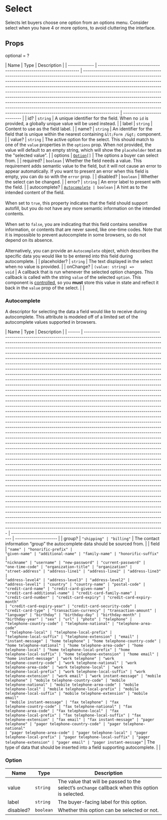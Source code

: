 # Select

Selects let buyers choose one option from an options menu. Consider select
when you have 4 or more options, to avoid cluttering the interface.

## Props

optional = ?

| Name          | Type                                                                 | Description                                                                                                                                                                                                                                                                                                                                                                                                                                                                                                                                                                                                                                                        |
| ------------- | -------------------------------------------------------------------- | ------------------------------------------------------------------------------------------------------------------------------------------------------------------------------------------------------------------------------------------------------------------------------------------------------------------------------------------------------------------------------------------------------------------------------------------------------------------------------------------------------------------------------------------------------------------------------------------------------------------------------------------------------------------ | --------------------------- |
| id?           | <code>string</code>                                                  | A unique identifier for the field. When no `id` is provided, a globally unique value will be used instead.                                                                                                                                                                                                                                                                                                                                                                                                                                                                                                                                                         |
| label         | <code>string</code>                                                  | Content to use as the field label.                                                                                                                                                                                                                                                                                                                                                                                                                                                                                                                                                                                                                                 |
| name?         | <code>string</code>                                                  | An identifier for the field that is unique within the nearest containing `&lt;Form /&gt;` component.                                                                                                                                                                                                                                                                                                                                                                                                                                                                                                                                                               |
| value?        | <code>string</code>                                                  | The active option for the select. This should match to one of the `value` properties in the `options` prop. When not provided, the value will default to an empty string, which will show the `placeholder` text as the &#34;selected value&#34;.                                                                                                                                                                                                                                                                                                                                                                                                                  |
| options       | <code><a href="#option">Option</a>[]</code>                          | The options a buyer can select from.                                                                                                                                                                                                                                                                                                                                                                                                                                                                                                                                                                                                                               |
| required?     | <code>boolean</code>                                                 | Whether the field needs a value. This requirement adds semantic value to the field, but it will not cause an error to appear automatically. If you want to present an error when this field is empty, you can do so with the `error` prop.                                                                                                                                                                                                                                                                                                                                                                                                                         |
| disabled?     | <code>boolean</code>                                                 | Whether the select can be changed.                                                                                                                                                                                                                                                                                                                                                                                                                                                                                                                                                                                                                                 |
| error?        | <code>string</code>                                                  | An error label to present with the field.                                                                                                                                                                                                                                                                                                                                                                                                                                                                                                                                                                                                                          |
| autocomplete? | <code><a href="#autocomplete">Autocomplete</a> &#124; boolean</code> | A hint as to the intended content of the field.<br /><br />When set to `true`, this property indicates that the field should support autofill, but you do not have any more semantic information on the intended contents.<br /><br />When set to `false`, you are indicating that this field contains sensitive information, or contents that are never saved, like one-time codes. Note that it is impossible to prevent autocomplete in some browsers, so do not depend on its absence.<br /><br />Alternatively, you can provide an `Autocomplete` object, which describes the specific data you would like to be entered into this field during autocomplete. |
| placeholder?  | <code>string</code>                                                  | The text displayed in the select when no value is provided.                                                                                                                                                                                                                                                                                                                                                                                                                                                                                                                                                                                                        |
| onChange?     | <code>(value: string) => void</code>                                 | A callback that is run whenever the selected option changes. This callback is called with the string `value` of the selected `option`. This component is [controlled](https://reactjs.org/docs/forms.html#controlled-components), so you **must** store this value in state and reflect it back in the `value` prop of the select.                                                                                                                                                                                                                                                                                                                                 | <a name="Autocomplete"></a> |

### Autocomplete

A descriptor for selecting the data a field would like to receive during
autocomplete. This attribute is modeled off of a limited set of the autocomplete
values supported in browsers.

| Name   | Type                                                                                                                                                                                                                                                                                                                                                                                                                                                                                                                                                                                                                                                                                                                                                                                                                                                                                                                                                                                                                                                                                                                                                                                                                                                                                                                                                                                                                                                                                                                                                                                                                                                                                                                                                                                                                                                                                                                                                                                                                                                                                                                                                                                                                                                                                                                                                                                                                                                                                                                                                                                                                                                                                                                                                                                                                                                                                                                                                                                                                                          | Description                                                                    |
| ------ | --------------------------------------------------------------------------------------------------------------------------------------------------------------------------------------------------------------------------------------------------------------------------------------------------------------------------------------------------------------------------------------------------------------------------------------------------------------------------------------------------------------------------------------------------------------------------------------------------------------------------------------------------------------------------------------------------------------------------------------------------------------------------------------------------------------------------------------------------------------------------------------------------------------------------------------------------------------------------------------------------------------------------------------------------------------------------------------------------------------------------------------------------------------------------------------------------------------------------------------------------------------------------------------------------------------------------------------------------------------------------------------------------------------------------------------------------------------------------------------------------------------------------------------------------------------------------------------------------------------------------------------------------------------------------------------------------------------------------------------------------------------------------------------------------------------------------------------------------------------------------------------------------------------------------------------------------------------------------------------------------------------------------------------------------------------------------------------------------------------------------------------------------------------------------------------------------------------------------------------------------------------------------------------------------------------------------------------------------------------------------------------------------------------------------------------------------------------------------------------------------------------------------------------------------------------------------------------------------------------------------------------------------------------------------------------------------------------------------------------------------------------------------------------------------------------------------------------------------------------------------------------------------------------------------------------------------------------------------------------------------------------------------------------------- | ------------------------------------------------------------------------------ | --------------------- |
| group? | <code>"shipping" &#124; "billing"</code>                                                                                                                                                                                                                                                                                                                                                                                                                                                                                                                                                                                                                                                                                                                                                                                                                                                                                                                                                                                                                                                                                                                                                                                                                                                                                                                                                                                                                                                                                                                                                                                                                                                                                                                                                                                                                                                                                                                                                                                                                                                                                                                                                                                                                                                                                                                                                                                                                                                                                                                                                                                                                                                                                                                                                                                                                                                                                                                                                                                                      | The contact information “group” the autocomplete data should be sourced from.  |
| field  | <code>"name" &#124; "honorific-prefix" &#124; "given-name" &#124; "additional-name" &#124; "family-name" &#124; "honorific-suffix" &#124; "nickname" &#124; "username" &#124; "new-password" &#124; "current-password" &#124; "one-time-code" &#124; "organization-title" &#124; "organization" &#124; "street-address" &#124; "address-line1" &#124; "address-line2" &#124; "address-line3" &#124; "address-level4" &#124; "address-level3" &#124; "address-level2" &#124; "address-level1" &#124; "country" &#124; "country-name" &#124; "postal-code" &#124; "credit-card-name" &#124; "credit-card-given-name" &#124; "credit-card-additional-name" &#124; "credit-card-family-name" &#124; "credit-card-number" &#124; "credit-card-expiry" &#124; "credit-card-expiry-month" &#124; "credit-card-expiry-year" &#124; "credit-card-security-code" &#124; "credit-card-type" &#124; "transaction-currency" &#124; "transaction-amount" &#124; "language" &#124; "birthday" &#124; "birthday-day" &#124; "birthday-month" &#124; "birthday-year" &#124; "sex" &#124; "url" &#124; "photo" &#124; "telephone" &#124; "telephone-country-code" &#124; "telephone-national" &#124; "telephone-area-code" &#124; "telephone-local" &#124; "telephone-local-prefix" &#124; "telephone-local-suffix" &#124; "telephone-extension" &#124; "email" &#124; "instant-message" &#124; "home telephone" &#124; "home telephone-country-code" &#124; "home telephone-national" &#124; "home telephone-area-code" &#124; "home telephone-local" &#124; "home telephone-local-prefix" &#124; "home telephone-local-suffix" &#124; "home telephone-extension" &#124; "home email" &#124; "home instant-message" &#124; "work telephone" &#124; "work telephone-country-code" &#124; "work telephone-national" &#124; "work telephone-area-code" &#124; "work telephone-local" &#124; "work telephone-local-prefix" &#124; "work telephone-local-suffix" &#124; "work telephone-extension" &#124; "work email" &#124; "work instant-message" &#124; "mobile telephone" &#124; "mobile telephone-country-code" &#124; "mobile telephone-national" &#124; "mobile telephone-area-code" &#124; "mobile telephone-local" &#124; "mobile telephone-local-prefix" &#124; "mobile telephone-local-suffix" &#124; "mobile telephone-extension" &#124; "mobile email" &#124; "mobile instant-message" &#124; "fax telephone" &#124; "fax telephone-country-code" &#124; "fax telephone-national" &#124; "fax telephone-area-code" &#124; "fax telephone-local" &#124; "fax telephone-local-prefix" &#124; "fax telephone-local-suffix" &#124; "fax telephone-extension" &#124; "fax email" &#124; "fax instant-message" &#124; "pager telephone" &#124; "pager telephone-country-code" &#124; "pager telephone-national" &#124; "pager telephone-area-code" &#124; "pager telephone-local" &#124; "pager telephone-local-prefix" &#124; "pager telephone-local-suffix" &#124; "pager telephone-extension" &#124; "pager email" &#124; "pager instant-message"</code> | The type of data that should be inserted into a field supporting autocomplete. | <a name="Option"></a> |

### Option

| Name      | Type                 | Description                                                                                     |
| --------- | -------------------- | ----------------------------------------------------------------------------------------------- |
| value     | <code>string</code>  | The value that will be passed to the select’s `onChange` callback when this option is selected. |
| label     | <code>string</code>  | The buyer-facing label for this option.                                                         |
| disabled? | <code>boolean</code> | Whether this option can be selected or not.                                                     |
